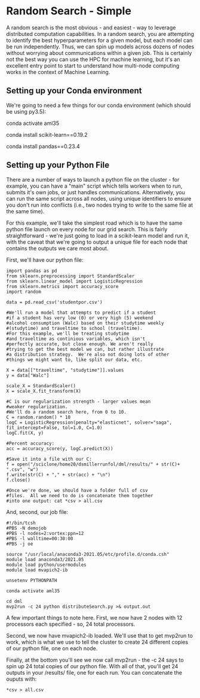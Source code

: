# Random Search - Simple

A random search is the most obvious - and easiest - way to leverage distributed computation capabilities. In a random search, you are attempting to identify the best hyperparameters for a given model, but each model can be run independently. Thus, we can spin up models across dozens of nodes without worrying about communications within a given job. This is certainly not the best way you can use the HPC for machine learning, but it's an excellent entry point to start to understand how multi-node computing works in the context of Machine Learning.

## Setting up your Conda environment

We're going to need a few things for our conda environment (which should be using py3.5):

conda activate aml35

conda install scikit-learn==0.19.2

conda install pandas==0.23.4

## Setting up your Python File

There are a number of ways to launch a python file on the cluster - for example, you can have a "main" script which tells workers when to run, submits it's own jobs, or just handles communications. Alternatively, you can run the same script across all nodes, using unique identifiers to ensure you don't run into conflicts (i.e., two nodes trying to write to the same file at the same time).

For this example, we'll take the simplest road which is to have the same python file launch on every node for our grid search. This is fairly straightforward - we're just going to load in a scikit-learn model and run it, with the caveat that we're going to output a unique file for each node that contains the outputs we care most about.

First, we'll have our python file:

```
import pandas as pd
from sklearn.preprocessing import StandardScaler
from sklearn.linear_model import LogisticRegression
from sklearn.metrics import accuracy_score
import random

data = pd.read_csv('studentpor.csv')

#We'll run a model that attempts to predict if a student
#if a student has very low (0) or very high (5) weekend
#alcohol consumption (Walc) based on their studytime weekly
#(studytime) and traveltime to school (traveltime).
#For this example, we'll be treating studytime
#and traveltime as continious variables, which isn't
#perfectly accurate, but close enough. We aren't really
#trying to get the best model we can, but rather illustrate
#a distribution strategy.  We're also not doing lots of other
#things we might want to, like split our data, etc.

X = data[["traveltime", "studytime"]].values
y = data["Walc"]

scale_X = StandardScaler()
X = scale_X.fit_transform(X)

#C is our regularization strength - larger values mean
#weaker regularization.
#We'll do a random search here, from 0 to 10.
C = random.random() * 10
logC = LogisticRegression(penalty="elasticnet", solver="saga", fit_intercept=False, tol=1.0, C=1.0)
logC.fit(X, y)

#Percent accuracy:
acc = accuracy_score(y, logC.predict(X))

#Save it into a file with our C:
f = open("/sciclone/home20/dsmillerrunfol/dml/results/" + str(C)+ ".csv", "w")
f.write(str(C) + "," + str(acc) + "\n")
f.close()

#Once we're done, we should have a folder full of csv
#files.  All we need to do is concatenate them together
#into one output: cat *csv > all.csv
```

And, second, our job file:

```
#!/bin/tcsh
#PBS -N demojob
#PBS -l nodes=2:vortex:ppn=12
#PBS -l walltime=00:30:00
#PBS -j oe

source "/usr/local/anaconda3-2021.05/etc/profile.d/conda.csh"
module load anaconda3/2021.05
module load python/usermodules
module load mvapich2-ib

unsetenv PYTHONPATH

conda activate aml35

cd dml
mvp2run -c 24 python distributeSearch.py >& output.out
```

A few important things to note here. First, we now have 2 nodes with 12 processors each specified - so, 24 total processors.

Second, we now have mvapich2-ib loaded. We'll use that to get mvp2run to work, which is what we use to tell the cluster to create 24 different copies of our python file, one on each node.

Finally, at the bottom you'll see we now call mvp2run - the -c 24 says to spin up 24 total copies of our python file. With all of that, you'll get 24 outputs in your /results/ file, one for each run. You can concatenate the ouputs with:

`*csv > all.csv`
